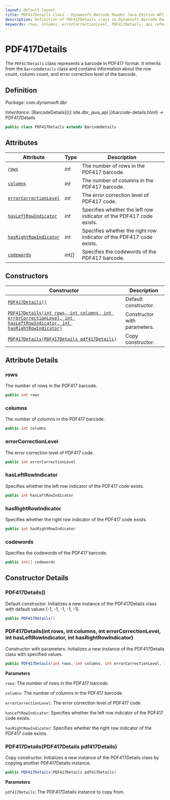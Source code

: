 ```yaml
---
layout: default-layout
title: PDF417Details Class - Dynamsoft Barcode Reader Java Edition API Reference
description: Definition of PDF417Details class in Dynamsoft Barcode Reader Java Edition.
keywords: rows, columns, errorCorrectionLevel, PDF417Details, api reference
---
```

# PDF417Details

The `PDF417Details` class represents a barcode in PDF417 format. It inherits from the `BarcodeDetails` class and contains information about the row count, column count, and error correction level of the barcode.

## Definition

*Package:* com.dynamsoft.dbr

*Inheritance:* [BarcodeDetails]({{ site.dbr_java_api }}barcode-details.html) -> PDF417Details

```java
public class PDF417Details extends BarcodeDetails
```

## Attributes

| Attribute | Type | Description |
|---------- | ---- | ----------- |
| [`rows`](#rows) | *int* | The number of rows in the PDF417 barcode. |
| [`columns`](#columns) | *int* | The number of columns in the PDF417 barcode. |
| [`errorCorrectionLevel`](#errorcorrectionlevel) | *int* | The error correction level of PDF417 code. |
| [`hasLeftRowIndicator`](#hasleftrowindicator) | *int* | Specifies whether the left row indicator of the PDF417 code exists. |
| [`hasRightRowIndicator`](#hasrightrowindicator) | *int* | Specifies whether the right row indicator of the PDF417 code exists. |
| [`codewords`](#codewords) | *int[]* | Specifies the codewords of the PDF417 barcode. |

## Constructors

| Constructor | Description |
|------------ | ----------- |
| [`PDF417Details()`](#pdf417details) | Default constructor. |
| [`PDF417Details(int rows, int columns, int errorCorrectionLevel, int hasLeftRowIndicator, int hasRightRowIndicator)`](#pdf417detailsint-rows-int-columns-int-errorcorrectionlevel-int-hasleftrowindicator-int-hasrightrowindicator) | Constructor with parameters. |
| [`PDF417Details(PDF417Details pdf417Details)`](#pdf417detailspdf417details-pdf417details) | Copy constructor. |

## Attribute Details

### rows

The number of rows in the PDF417 barcode.

```java
public int rows
```

### columns

The number of columns in the PDF417 barcode.

```java
public int columns
```

### errorCorrectionLevel

The error correction level of PDF417 code.

```java
public int errorCorrectionLevel
```

### hasLeftRowIndicator

Specifies whether the left row indicator of the PDF417 code exists.

```java
public int hasLeftRowIndicator
```

### hasRightRowIndicator

Specifies whether the right row indicator of the PDF417 code exists.

```java
public int hasRightRowIndicator
```

### codewords

Specifies the codewords of the PDF417 barcode.

```java
public int[] codewords
```

## Constructor Details

### PDF417Details()

Default constructor. Initializes a new instance of the PDF417Details class with default values (-1, -1, -1, -1, -1).

```java
public PDF417Details()
```

### PDF417Details(int rows, int columns, int errorCorrectionLevel, int hasLeftRowIndicator, int hasRightRowIndicator)

Constructor with parameters. Initializes a new instance of the PDF417Details class with specified values.

```java
public PDF417Details(int rows, int columns, int errorCorrectionLevel, int hasLeftRowIndicator, int hasRightRowIndicator)
```

**Parameters**

`rows`: The number of rows in the PDF417 barcode.

`columns`: The number of columns in the PDF417 barcode.

`errorCorrectionLevel`: The error correction level of PDF417 code.

`hasLeftRowIndicator`: Specifies whether the left row indicator of the PDF417 code exists.

`hasRightRowIndicator`: Specifies whether the right row indicator of the PDF417 code exists.

### PDF417Details(PDF417Details pdf417Details)

Copy constructor. Initializes a new instance of the PDF417Details class by copying another PDF417Details instance.

```java
public PDF417Details(PDF417Details pdf417Details)
```

**Parameters**

`pdf417Details`: The PDF417Details instance to copy from.

